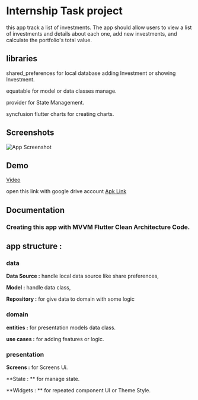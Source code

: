 
# Internship Task project

this app track a list of investments. The app should allow users to view a list of investments and details about each one, add new investments, and calculate the portfolio's total value. 



## libraries
shared_preferences for local database adding Investment or showing Investment.

equatable for model or data classes manage.

provider for State Management.

syncfusion flutter charts for creating charts.

## Screenshots

![App Screenshot](https://github.com/user-attachments/assets/6325887d-b71a-49e6-88e5-8edd9c00eda7)
## Demo

[Video](https://github.com/user-attachments/assets/51203550-84a7-43c4-8f77-224af66269f7)

open this link with google drive account
[Apk Link](https://drive.google.com/file/d/1lkYzX0T0ZijfeLBPo0SlXJwvFl5eq_58/view?usp=drive_link)
## Documentation

### Creating this app with MVVM Flutter Clean Architecture Code.

## app structure :

### data 

**Data Source :** handle local data source like share preferences,

**Model :** handle data class,

**Repository :** for give data to domain with some logic 

### domain
**entities :** for presentation models data class.

**use cases :** for adding features or logic.      

### presentation

**Screens :** for Screens Ui.

**State : ** for manage state.  

**Widgets : **  for repeated component UI or Theme Style. 



